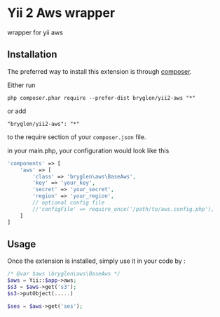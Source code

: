 Yii 2 Aws wrapper
=================
wrapper for yii aws

Installation
------------

The preferred way to install this extension is through [composer](http://getcomposer.org/download/).

Either run

```
php composer.phar require --prefer-dist bryglen/yii2-aws "*"
```

or add

```
"bryglen/yii2-aws": "*"
```

to the require section of your `composer.json` file.

in your main.php, your configuration would look like this

```php
'components' => [
	'aws' => [
		'class' => 'bryglen\aws\BaseAws',
		'key' => 'your_key',
		'secret' => 'your_secret',
		'region' => 'your_region',
		// optional config file
		//'configFile' => require_once('/path/to/aws.config.php'),
	]
]
```


Usage
-----

Once the extension is installed, simply use it in your code by  :

```php
/* @var $aws \bryglen\aws\BaseAws */
$aws = Yii::$app->aws;
$s3 = $aws->get('s3');
$s3->putObject(.....)

$ses = $aws->get('ses');
```